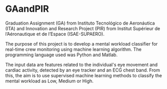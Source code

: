 # GAandPIR
Graduation Assignment (GA) from Instituto Tecnológico de Aeronáutica (ITA) and Innovation and Research Project (PIR) from Institut Supérieur de l’Aéronautique et de l’Espace (ISAE-SUPAERO).

The purpose of this project is to develop a mental workload classifier for real-time crew monitoring using machine learning algorithm. The programming language used was Python and Matlab.

The input data are features related to the individual's eye movement and cardiac activity, detected by an eye tracker and an ECG chest band. From this, the aim is to use supervised machine learning methods to classify the mental workload as Low, Medium or High.
